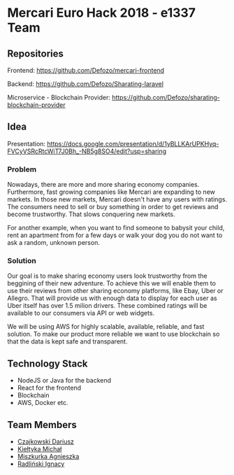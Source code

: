 # Mercari Euro Hack 2018 - e1337 Team

## Repositories

Frontend: https://github.com/Defozo/mercari-frontend

Backend: https://github.com/Defozo/Sharating-laravel

Microservice - Blockchain Provider: https://github.com/Defozo/sharating-blockchain-provider

## Idea

Presentation: https://docs.google.com/presentation/d/1yBLLKArUPKHyq-FVCyVSRcRtcWiT7J0Bh_-NB5g8SO4/edit?usp=sharing

### Problem

Nowadays, there are more and more sharing economy companies. Furthermore, fast growing companies like Mercari are expanding to new markets. In those new markets, Mercari doesn't have any users with ratings. The consumers need to sell or buy something in order to get reviews and become trustworthy. That slows conquering new markets.

For another example, when you want to find someone to babysit your child, rent an apartment from for a few days or walk your dog you do not want to ask a random, unknown person.

### Solution

Our goal is to make sharing economy users look trustworthy from the beggining of their new adventure. To achieve this we will enable them to use their reviews from other sharing economy platforms, like Ebay, Uber or Allegro. That will provide us with enough data to display for each user as Uber itself has over 1.5 milion drivers. These combined ratings will be available to our consumers via API or web widgets.

We will be using AWS for highly scalable, available, reliable, and fast solution. To make our product more reliable we want to use blockchain so that the data is kept safe and transparent.

## Technology Stack
- NodeJS or Java for the backend
- React for the frontend
- Blockchain
- AWS, Docker etc.

## Team Members
- [Czajkowski Dariusz](https://github.com/DCzajkowski)
- [Kiełtyka Michał](https://github.com/Defozo)
- [Miszkurka Agnieszka](https://github.com/agnieszka-miszkurka)
- [Radliński Ignacy](https://github.com/radlinskii)
